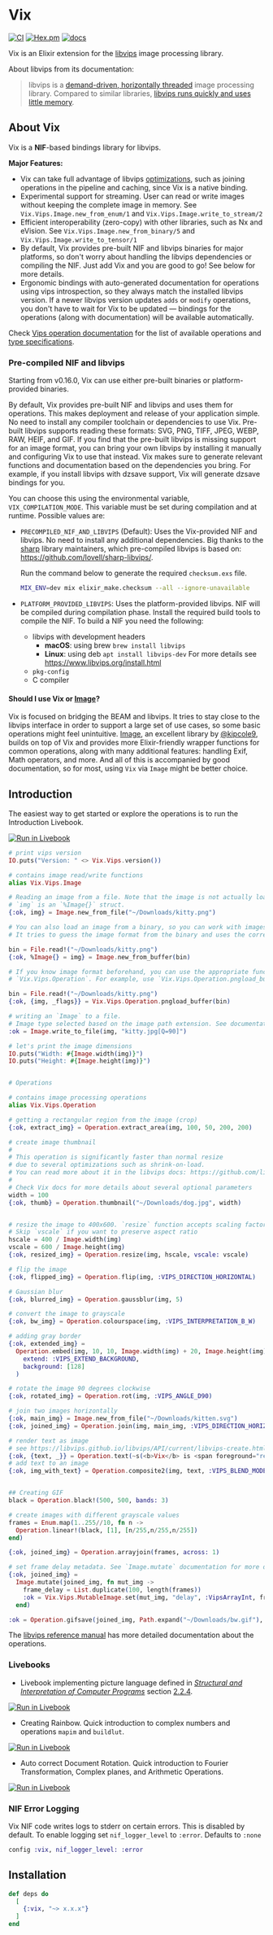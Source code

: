 # Vix

[![CI](https://github.com/akash-akya/vix/actions/workflows/ci.yaml/badge.svg)](https://github.com/akash-akya/vix/actions/workflows/ci.yaml)
[![Hex.pm](https://img.shields.io/hexpm/v/vix.svg)](https://hex.pm/packages/vix)
[![docs](https://img.shields.io/badge/docs-hexpm-blue.svg)](https://hexdocs.pm/vix/)

Vix is an Elixir extension for the [libvips](https://libvips.github.io/libvips/) image processing library.

About libvips from its documentation:

> libvips is a [demand-driven, horizontally threaded](https://github.com/libvips/libvips/wiki/Why-is-libvips-quick) image processing library. Compared to similar libraries, [libvips runs quickly and uses little memory](https://github.com/libvips/libvips/wiki/Speed-and-memory-use).

## About Vix

Vix is a **NIF**-based bindings library for libvips.

**Major Features:**

* Vix can take full advantage of libvips [optimizations](https://libvips.github.io/libvips/API/current/How-it-works.md.html), such as joining operations in the pipeline and caching, since Vix is a native binding.
* Experimental support for streaming. User can read or write images without keeping the complete image in memory. See `Vix.Vips.Image.new_from_enum/1` and `Vix.Vips.Image.write_to_stream/2`
* Efficient interoperability (zero-copy) with other libraries, such as Nx and eVision. See `Vix.Vips.Image.new_from_binary/5` and `Vix.Vips.Image.write_to_tensor/1`
* By default, Vix provides pre-built NIF and libvips binaries for major platforms, so don't worry about handling the libvips dependencies or compiling the NIF. Just add Vix and you are good to go! See below for more details.
* Ergonomic bindings with auto-generated documentation for operations using vips introspection, so they always match the installed libvips version. If a newer libvips version updates `adds` or `modify` operations, you don't have to wait for Vix to be updated — bindings for the operations (along with documentation) will be available automatically.

Check [Vips operation documentation](https://hexdocs.pm/vix/Vix.Vips.Operation.html) for the list of available operations and [type specifications](https://hexdocs.pm/vix/Vix.Vips.Operation.html#types).

### Pre-compiled NIF and libvips

Starting from v0.16.0, Vix can use either pre-built binaries or platform-provided binaries.

By default, Vix provides pre-built NIF and libvips and uses them for operations. This makes deployment and release of your application simple. No need to install any compiler toolchain or dependencies to use Vix. Pre-built libvips supports reading these formats: SVG, PNG, TIFF, JPEG, WEBP, RAW, HEIF, and GIF. If you find that the pre-built libvips is missing support for an image format, you can bring your own libvips by installing it manually and configuring Vix to use that instead. Vix makes sure to generate relevant functions and documentation based on the dependencies you bring. For example, if you install libvips with dzsave support, Vix will generate dzsave bindings for you.

You can choose this using the environmental variable, `VIX_COMPILATION_MODE`. This variable must be set during compilation and at runtime. Possible values are:

* `PRECOMPILED_NIF_AND_LIBVIPS` (Default): Uses the Vix-provided NIF and libvips. No need to install any additional dependencies. Big thanks to the [sharp](https://github.com/lovell/sharp) library maintainers, which pre-compiled libvips is based on: https://github.com/lovell/sharp-libvips/.

  Run the command below to generate the required `checksum.exs` file.

  ```sh
  MIX_ENV=dev mix elixir_make.checksum --all --ignore-unavailable
  ```

* `PLATFORM_PROVIDED_LIBVIPS`: Uses the platform-provided libvips. NIF will be compiled during compilation phase. Install the required build tools to compile the NIF. To build a NIF you need the following:

    - libvips with development headers
      * **macOS**: using brew `brew install libvips`
      * **Linux**: using deb `apt install libvips-dev`
      For more details see https://www.libvips.org/install.html
    - `pkg-config`
    - C compiler

#### Should I use Vix or [Image](https://github.com/kipcole9/image)?

Vix is focused on bridging the BEAM and libvips. It tries to stay close to the libvips interface in order to support a large set of use cases, so some basic operations might feel unintuitive. [Image](https://github.com/kipcole9/image), an excellent library by [@kipcole9](https://github.com/kipcole9), builds on top of Vix and provides more Elixir-friendly wrapper functions for common operations, along with many additional features: handling Exif, Math operators, and more. And all of this is accompanied by good documentation, so for most, using `Vix` via `Image` might be better choice.

## Introduction

The easiest way to get started or explore the operations is to run the Introduction Livebook.

[![Run in Livebook](https://livebook.dev/badge/v1/blue.svg)](https://livebook.dev/run?url=https%3A%2F%2Fgithub.com%2Fakash-akya%2Fvix%2Fblob%2Fmaster%2Flivebooks%2Fintroduction.livemd)

```elixir
# print vips version
IO.puts("Version: " <> Vix.Vips.version())

# contains image read/write functions
alias Vix.Vips.Image

# Reading an image from a file. Note that the image is not actually loaded into memory at this point.
# `img` is an `%Image{}` struct.
{:ok, img} = Image.new_from_file("~/Downloads/kitty.png")

# You can also load an image from a binary, so you can work with images without touching the file system.
# It tries to guess the image format from the binary and uses the correct loader.

bin = File.read!("~/Downloads/kitty.png")
{:ok, %Image{} = img} = Image.new_from_buffer(bin)

# If you know image format beforehand, you can use the appropriate function from
# `Vix.Vips.Operation`. For example, use `Vix.Vips.Operation.pngload_buffer/2` to load a PNG.

bin = File.read!("~/Downloads/kitty.png")
{:ok, {img, _flags}} = Vix.Vips.Operation.pngload_buffer(bin)

# writing an `Image` to a file.
# Image type selected based on the image path extension. See documentation for more options
:ok = Image.write_to_file(img, "kitty.jpg[Q=90]")

# let's print the image dimensions
IO.puts("Width: #{Image.width(img)}")
IO.puts("Height: #{Image.height(img)}")


# Operations

# contains image processing operations
alias Vix.Vips.Operation

# getting a rectangular region from the image (crop)
{:ok, extract_img} = Operation.extract_area(img, 100, 50, 200, 200)

# create image thumbnail
#
# This operation is significantly faster than normal resize
# due to several optimizations such as shrink-on-load.
# You can read more about it in the libvips docs: https://github.com/libvips/libvips/wiki/HOWTO----Image-shrinking
#
# Check Vix docs for more details about several optional parameters
width = 100
{:ok, thumb} = Operation.thumbnail("~/Downloads/dog.jpg", width)


# resize the image to 400x600. `resize` function accepts scaling factor.
# Skip `vscale` if you want to preserve aspect ratio
hscale = 400 / Image.width(img)
vscale = 600 / Image.height(img)
{:ok, resized_img} = Operation.resize(img, hscale, vscale: vscale)

# flip the image
{:ok, flipped_img} = Operation.flip(img, :VIPS_DIRECTION_HORIZONTAL)

# Gaussian blur
{:ok, blurred_img} = Operation.gaussblur(img, 5)

# convert the image to grayscale
{:ok, bw_img} = Operation.colourspace(img, :VIPS_INTERPRETATION_B_W)

# adding gray border
{:ok, extended_img} =
  Operation.embed(img, 10, 10, Image.width(img) + 20, Image.height(img) + 20,
    extend: :VIPS_EXTEND_BACKGROUND,
    background: [128]
  )

# rotate the image 90 degrees clockwise
{:ok, rotated_img} = Operation.rot(img, :VIPS_ANGLE_D90)

# join two images horizontally
{:ok, main_img} = Image.new_from_file("~/Downloads/kitten.svg")
{:ok, joined_img} = Operation.join(img, main_img, :VIPS_DIRECTION_HORIZONTAL, expand: true)

# render text as image
# see https://libvips.github.io/libvips/API/current/libvips-create.html#vips-text for more details
{:ok, {text, _}} = Operation.text(~s(<b>Vix</b> is <span foreground="red">awesome!</span>), dpi: 300, rgba: true)
# add text to an image
{:ok, img_with_text} = Operation.composite2(img, text, :VIPS_BLEND_MODE_OVER, x: 50, y: 20)


## Creating GIF
black = Operation.black!(500, 500, bands: 3)

# create images with different grayscale values
frames = Enum.map(1..255//10, fn n ->
  Operation.linear!(black, [1], [n/255,n/255,n/255])
end)

{:ok, joined_img} = Operation.arrayjoin(frames, across: 1)

# set frame delay metadata. See `Image.mutate` documentation for more details
{:ok, joined_img} =
  Image.mutate(joined_img, fn mut_img ->
    frame_delay = List.duplicate(100, length(frames))
    :ok = Vix.Vips.MutableImage.set(mut_img, "delay", :VipsArrayInt, frame_delay)
  end)

:ok = Operation.gifsave(joined_img, Path.expand("~/Downloads/bw.gif"), "page-height": 500)
```

The [libvips reference manual](https://libvips.github.io/libvips/API/current/) has more detailed documentation about the operations.

### Livebooks

* Livebook implementing picture language defined in [*Structural and Interpretation of Computer Programs*](https://mitpress.mit.edu/sites/default/files/sicp/index.html) section [2.2.4](https://mitpress.mit.edu/sites/default/files/sicp/full-text/book/book-Z-H-15.html#%_sec_2.2.4).

[![Run in Livebook](https://livebook.dev/badge/v1/blue.svg)](https://livebook.dev/run?url=https%3A%2F%2Fgithub.com%2Fakash-akya%2Fvix%2Fblob%2Fmaster%2Flivebooks%2Fpicture-language.livemd)

* Creating Rainbow. Quick introduction to complex numbers and operations `mapim` and `buildlut`.

[![Run in Livebook](https://livebook.dev/badge/v1/blue.svg)](https://livebook.dev/run?url=https%3A%2F%2Fgithub.com%2Fakash-akya%2Fvix%2Fblob%2Fmaster%2Flivebooks%2Frainbow.livemd)

* Auto correct Document Rotation. Quick introduction to Fourier Transformation, Complex planes, and Arithmetic Operations.

[![Run in Livebook](https://livebook.dev/badge/v1/blue.svg)](https://livebook.dev/run?url=https%3A%2F%2Fgithub.com%2Fakash-akya%2Fvix%2Fblob%2Fmaster%2Flivebooks%2Fauto_correct_rotation.livemd)

### NIF Error Logging

Vix NIF code writes logs to stderr on certain errors. This is disabled by default. To enable logging set `nif_logger_level` to `:error`. Defaults to `:none`

```elixir
config :vix, nif_logger_level: :error
```


## Installation

```elixir
def deps do
  [
    {:vix, "~> x.x.x"}
  ]
end
```
